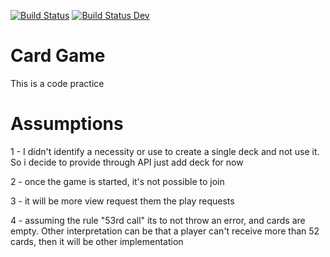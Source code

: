 [![Build Status](https://app.travis-ci.com/fhgomes/poker-game.svg?branch=main)](https://app.travis-ci.com/fhgomes/poker-game)
[![Build Status Dev](https://app.travis-ci.com/fhgomes/poker-game.svg?branch=develop)](https://app.travis-ci.com/fhgomes/poker-game)

# Card Game 

This is a code practice 

# Assumptions

1 - I didn't identify a necessity or use to create a single deck and not use it.
So i decide to provide through API just add deck for now

2 - once the game is started, it's not possible to join

3 - it will be more view request them the play requests

4 - assuming the rule "53rd call" its to not throw an error, and cards are empty.
Other interpretation can be that a player can't receive more than 52 cards, then it will be other implementation


